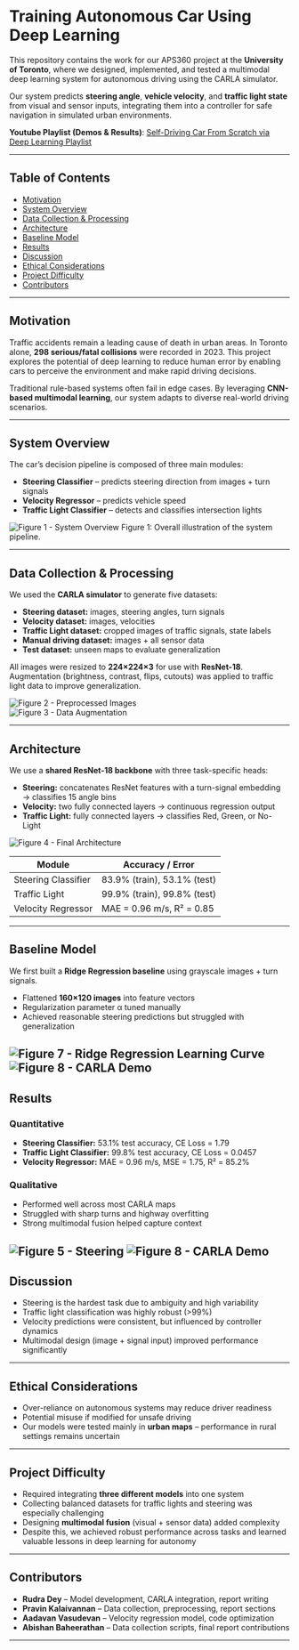 # Training Autonomous Car Using Deep Learning

This repository contains the work for our APS360 project at the **University of Toronto**, where we designed, implemented, and tested a multimodal deep learning system for autonomous driving using the CARLA simulator.  

Our system predicts **steering angle**, **vehicle velocity**, and **traffic light state** from visual and sensor inputs, integrating them into a controller for safe navigation in simulated urban environments.

**Youtube Playlist (Demos & Results)**: [Self-Driving Car From Scratch via Deep Learning Playlist](https://www.youtube.com/playlist?list=PLWa51KwS8CLPrlXvMp4ajFXH5BXsZTA4P)

---

## Table of Contents
- [Motivation](#motivation)
- [System Overview](#system-overview)
- [Data Collection & Processing](#data-collection--processing)
- [Architecture](#architecture)
- [Baseline Model](#baseline-model)
- [Results](#results)
- [Discussion](#discussion)
- [Ethical Considerations](#ethical-considerations)
- [Project Difficulty](#project-difficulty)
- [Contributors](#contributors)

---

## Motivation
Traffic accidents remain a leading cause of death in urban areas. In Toronto alone, **298 serious/fatal collisions** were recorded in 2023. This project explores the potential of deep learning to reduce human error by enabling cars to perceive the environment and make rapid driving decisions.

Traditional rule-based systems often fail in edge cases. By leveraging **CNN-based multimodal learning**, our system adapts to diverse real-world driving scenarios.

---

## System Overview
The car’s decision pipeline is composed of three main modules:
- **Steering Classifier** – predicts steering direction from images + turn signals  
- **Velocity Regressor** – predicts vehicle speed  
- **Traffic Light Classifier** – detects and classifies intersection lights  

![Figure 1 - System Overview](LaTex/5%20-%20Final%20Report/newPic.png) Figure 1: Overall illustration of the system pipeline.

---

## Data Collection & Processing
We used the **CARLA simulator** to generate five datasets:
- **Steering dataset:** images, steering angles, turn signals  
- **Velocity dataset:** images, velocities  
- **Traffic Light dataset:** cropped images of traffic signals, state labels  
- **Manual driving dataset:** images + all sensor data  
- **Test dataset:** unseen maps to evaluate generalization  

All images were resized to **224×224×3** for use with **ResNet-18**.  
Augmentation (brightness, contrast, flips, cutouts) was applied to traffic light data to improve generalization.

![Figure 2 - Preprocessed Images](LaTex/5%20-%20Final%20Report/example%20of%20images%20in%20dataset.png)  
![Figure 3 - Data Augmentation](LaTex/5%20-%20Final%20Report/Data%20Augmentation.png)

---

## Architecture
We use a **shared ResNet-18 backbone** with three task-specific heads:

- **Steering:** concatenates ResNet features with a turn-signal embedding → classifies 15 angle bins  
- **Velocity:** two fully connected layers → continuous regression output  
- **Traffic Light:** fully connected layers → classifies Red, Green, or No-Light  

![Figure 4 - Final Architecture](LaTex/5%20-%20Final%20Report/GoogleDrawingPrimaryArchyDiagram.jpg)

| Module              | Accuracy / Error |
|---------------------|------------------|
| Steering Classifier | 83.9% (train), 53.1% (test) |
| Traffic Light       | 99.9% (train), 99.8% (test) |
| Velocity Regressor  | MAE = 0.96 m/s, R² = 0.85 |

---

## Baseline Model
We first built a **Ridge Regression baseline** using grayscale images + turn signals.  
- Flattened **160×120 images** into feature vectors  
- Regularization parameter α tuned manually  
- Achieved reasonable steering predictions but struggled with generalization  

![Figure 7 - Ridge Regression Learning Curve](LaTex/5%20-%20Final%20Report/model4learningcurve.png)  
![Figure 8 - CARLA Demo](LaTex/5%20-%20Final%20Report/model4demo.png)
---

## Results
### Quantitative
- **Steering Classifier:** 53.1% test accuracy, CE Loss = 1.79  
- **Traffic Light Classifier:** 99.8% test accuracy, CE Loss = 0.0457  
- **Velocity Regressor:** MAE = 0.96 m/s, MSE = 1.75, R² = 85.2%  

### Qualitative
- Performed well across most CARLA maps  
- Struggled with sharp turns and highway overfitting  
- Strong multimodal fusion helped capture context  

![Figure 5 - Steering](LaTex/5%20-%20Final%20Report/qualittative.png)
![Figure 8 - CARLA Demo](LaTex/5%20-%20Final%20Report/model4demo.png)
---

## Discussion
- Steering is the hardest task due to ambiguity and high variability  
- Traffic light classification was highly robust (>99%)  
- Velocity predictions were consistent, but influenced by controller dynamics  
- Multimodal design (image + signal input) improved performance significantly  

---

## Ethical Considerations
- Over-reliance on autonomous systems may reduce driver readiness  
- Potential misuse if modified for unsafe driving  
- Our models were tested mainly in **urban maps** – performance in rural settings remains uncertain  

---

## Project Difficulty
- Required integrating **three different models** into one system  
- Collecting balanced datasets for traffic lights and steering was especially challenging  
- Designing **multimodal fusion** (visual + sensor data) added complexity  
- Despite this, we achieved robust performance across tasks and learned valuable lessons in deep learning for autonomy  

---

## Contributors
- **Rudra Dey** – Model development, CARLA integration, report writing  
- **Pravin Kalaivannan** – Data collection, preprocessing, report sections  
- **Aadavan Vasudevan** – Velocity regression model, code optimization  
- **Abishan Baheerathan** – Data collection scripts, final report contributions  

---
